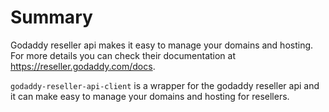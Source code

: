 # Summary

Godaddy reseller api makes it easy to manage your domains and hosting. For more details you can check their documentation at https://reseller.godaddy.com/docs.

`godaddy-reseller-api-client` is a wrapper for the godaddy reseller api and it can make easy to manage your domains and hosting for resellers.
